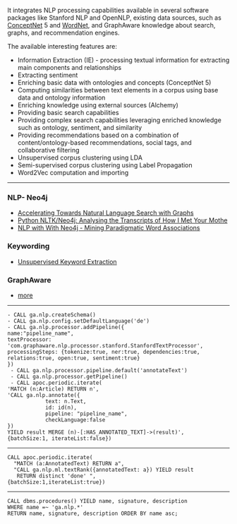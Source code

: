  It integrates NLP processing capabilities available in several software packages like Stanford NLP and OpenNLP, existing data sources, such as [ConceptNet](http://conceptnet.io/) 5 and [WordNet](WordNet), and GraphAware knowledge about search, graphs, and recommendation engines.
    
The available interesting features are:
* Information Extraction (IE) - processing textual information for extracting main components and relationships
* Extracting sentiment
* Enriching basic data with ontologies and concepts (ConceptNet 5)
* Computing similarities between text elements in a corpus using base data and ontology information
* Enriching knowledge using external sources (Alchemy)
* Providing basic search capabilities
* Providing complex search capabilities leveraging enriched knowledge such as ontology, sentiment, and similarity
* Providing recommendations based on a combination of content/ontology-based recommendations, social tags, and collaborative filtering
* Unsupervised corpus clustering using LDA
* Semi-supervised corpus clustering using Label Propagation
* Word2Vec computation and importing

----------------------------------------------------------------------------------------
### NLP- Neo4j
 - [Accelerating Towards Natural Language Search with Graphs](https://neo4j.com/blog/accelerating-towards-natural-language-search-graphs/)
 - [Python NLTK/Neo4j: Analysing the Transcripts of How I Met Your Mothe](https://dzone.com/articles/python-nltkneo4j-analysing)
 - [NLP with With Neo4j - Mining Paradigmatic Word Associations](https://www.lyonwj.com/2015/06/16/nlp-with-neo4j/)

### Keywording
 - [ Unsupervised Keyword Extraction](https://graphaware.com/neo4j/2017/10/03/efficient-unsupervised-topic-extraction-nlp-neo4j.html)

### GraphAware
 - [more](https://graphaware.com/blog/nlp/)
----------------------------------------------------------------------------------------
```
- CALL ga.nlp.createSchema()
- CALL ga.nlp.config.setDefaultLanguage('de')
- CALL ga.nlp.processor.addPipeline({
name:"pipeline_name",
textProcessor: 'com.graphaware.nlp.processor.stanford.StanfordTextProcessor',
processingSteps: {tokenize:true, ner:true, dependencies:true, relations:true, open:true, sentiment:true}
})
 - CALL ga.nlp.processor.pipeline.default('annotateText')
 - CALL ga.nlp.processor.getPipeline()
 - CALL apoc.periodic.iterate(
'MATCH (n:Article) RETURN n',
'CALL ga.nlp.annotate({
        	text: n.Text,
        	id: id(n),
        	pipeline: "pipeline_name",
        	checkLanguage:false
})
YIELD result MERGE (n)-[:HAS_ANNOTATED_TEXT]->(result)',
{batchSize:1, iterateList:false})
```
-------------------------------------------------------------------------
```
CALL apoc.periodic.iterate(
  "MATCH (a:AnnotatedText) RETURN a",
  "CALL ga.nlp.ml.textRank({annotatedText: a}) YIELD result
   RETURN distinct 'done' ",
{batchSize:1,iterateList:true})
```
-------------------------------------------------------------------------
```
CALL dbms.procedures() YIELD name, signature, description
WHERE name =~ 'ga.nlp.*'
RETURN name, signature, description ORDER BY name asc;
```

